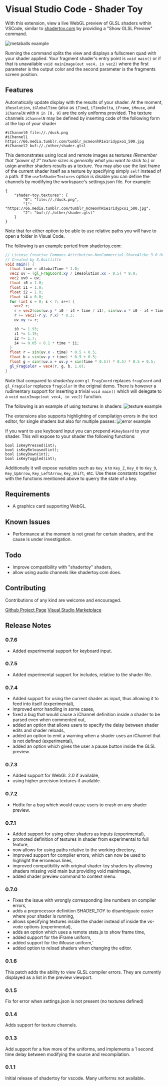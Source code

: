 # Visual Studio Code - Shader Toy

With this extension, view a live WebGL preview of GLSL shaders within VSCode, similar to [shadertoy.com](https://www.shadertoy.com/) by providing a "Show GLSL Preview" command.

![metaballs example](https://raw.githubusercontent.com/stevensona/shader-toy/master/images/example.png)

 Running the command splits the view and displays a fullscreen quad with your shader applied. Your fragment shader's entry point is ```void main()``` or if that is unavailable ```void mainImage(out vec4, in vec2)``` where the first parameter is the output color and the second parameter is the fragments screen position.

## Features

Automatically update display with the results of your shader. At the moment, ```iResolution```, ```iGlobalTime``` (also as ```iTime```), ```iTimeDelta```, ```iFrame```, ```iMouse```, and ```iChannelN``` with ```N in [0, 9]``` are the only uniforms provided. The texture channels ```iChannelN``` may be defined by inserting code of the following form at the top of your shader
```
#iChannel0 file://./duck.png
#iChannel1 https://66.media.tumblr.com/tumblr_mcmeonhR1e1ridypxo1_500.jpg
#iChannel2 buf://./other/shader.glsl
```
This demonstrates using local and remote images as textures *(Remember that "power of 2" texture sizes is generally what you want to stick to.)* or usign another shaders results as a texture. You may also use the last frame of the current shader itself as a texture by specifying simply ```self``` instead of a path.
If the ```useInShaderTextures``` option is disable you can define the channels by modifying the workspace's settings.json file. For example:
```
{
    "shader-toy.textures": {
        "0": "file://./duck.png",
        "1": "https://66.media.tumblr.com/tumblr_mcmeonhR1e1ridypxo1_500.jpg",
        "2": "buf://./other/shader.glsl"
    }
}
```
Note that for either option to be able to use relative paths you will have to open a folder in Visual Code.

The following is an example ported from shadertoy.com:
```glsl
// License Creative Commons Attribution-NonCommercial-ShareAlike 3.0 Unported License.
// Created by S.Guillitte
void main() {
  float time = iGlobalTime * 1.0;
  vec2 uv = (gl_FragCoord.xy / iResolution.xx - 0.5) * 8.0;
  vec2 uv0 = uv;
  float i0 = 1.0;
  float i1 = 1.0;
  float i2 = 1.0;
  float i4 = 0.0;
  for (int s = 0; s < 7; s++) {
    vec2 r;
    r = vec2(cos(uv.y * i0 - i4 + time / i1), sin(uv.x * i0 - i4 + time / i1)) / i2;
    r += vec2(-r.y, r.x) * 0.3;
    uv.xy += r;

    i0 *= 1.93;
    i1 *= 1.15;
    i2 *= 1.7;
    i4 += 0.05 + 0.1 * time * i1;
  }
  float r = sin(uv.x - time) * 0.5 + 0.5;
  float b = sin(uv.y + time) * 0.5 + 0.5;
  float g = sin((uv.x + uv.y + sin(time * 0.5)) * 0.5) * 0.5 + 0.5;
  gl_FragColor = vec4(r, g, b, 1.0);
}
```
Note that compared to *shadertoy.com* ```gl_FragCoord``` replaces ```fragCoord``` and ```gl_FragColor``` replaces ```fragColor``` in the original demo. There is however a rudimentary support for inserting a trivial ```void main()``` which will delegate to a ```void mainImage(out vec4, in vec2)``` function.

The following is an example of using textures in shaders:
![texture example](https://raw.githubusercontent.com/stevensona/shader-toy/master/images/example2.png)

The extensions also supports highlighting of compilation errors in the text editor, for single shaders but also for multiple passes:
![error example](https://raw.githubusercontent.com/stevensona/shader-toy/master/images/example3.png)

If you want to use keyboard input you can prepend ```#iKeyboard``` to your shader. This will expose to your shader the following functions:
```
bool isKeyPressed(int);
bool isKeyReleased(int);
bool isKeyDown(int);
bool isKeyToggled(int);
```
Additionally it will expose variables such as ```Key_A``` to ```Key_Z```, ```Key_0``` to ```Key_9```, ```Key_UpArrow```, ```Key_LeftArrow```, ```Key_Shift```, etc. Use these constants together with the functions mentioned above to querry the state of a key. 

## Requirements

* A graphics card supporting WebGL.

## Known Issues

* Performance at the moment is not great for certain shaders, and the cause is under investigation.

## Todo

* Improve compatibility with "shadertoy" shaders,
* allow using audio channels like shadertoy.com does.

## Contributing

Contributions of any kind are welcome and encouraged.

[Github Project Page](https://github.com/stevensona/shader-toy)
[Visual Studio Marketplace](https://marketplace.visualstudio.com/items?itemName=stevensona.shader-toy)

## Release Notes

### 0.7.6
* Added experimental support for keyboard input.

### 0.7.5
* Added experimental support for includes, relative to the shader file.

### 0.7.4

* Added support for using the current shader as input, thus allowing it to feed into itself (experimental),
* improved error handling in some cases,
* fixed a bug that would cause a iChannel definition inside a shader to be parsed even when commented out,
* added an option that allows users to specify the delay between shader edits and shader reloads,
* added an option to emit a warning when a shader uses an iChannel that is not defined (experimental),
* added an option which gives the user a pause button inside the GLSL preview.

### 0.7.3

* Added support for WebGL 2.0 if available,
* using higher precision textures if available.

### 0.7.2

* Hotfix for a bug which would cause users to crash on any shader preview.

### 0.7.1

* Added support for using other shaders as inputs (experimental),
* promoted definition of textures in shader from experimental to full feature,
* now allows for using paths relative to the working directory,
* improved support for compiler errors, which can now be used to highlight the erroneous lines,
* improved compatibility with original shader-toy shaders by allowing shaders missing void main but providing void mainImage,
* added shader preview command to context menu.

### 0.7.0

* Fixes the issue with wrongly corresponding line numbers on compiler errors,
* adds a preprocessor definition SHADER_TOY to disambiguate easier where your shader is running,
* allows specifying textures inside the shader instead of inside the vs-vode options (experimental),
* adds an option which uses a remote stats.js to show frame time,
* added support for the iFrame uniform,
* added support for the iMouse uniform,'
* added option to reload shaders when changing the editor.

### 0.1.6

This patch adds the ability to view GLSL compiler errors. They are currently displayed as a list in the preview viewport.

### 0.1.5

Fix for error when settings.json is not present (no textures defined)

### 0.1.4

Adds support for texture channels.

### 0.1.3

Add support for a few more of the uniforms, and implements a 1 second time delay between modifying the source and recompilation.

### 0.1.1

Initial release of shadertoy for vscode. Many uniforms not available.
